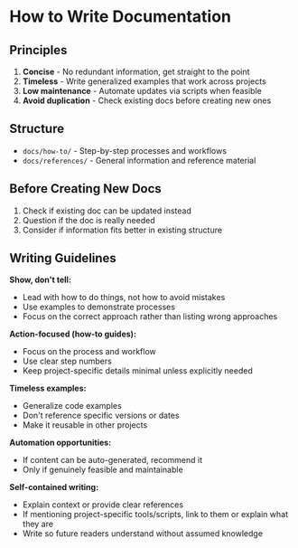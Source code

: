 # How to Write Documentation

## Principles

1. **Concise** - No redundant information, get straight to the point
2. **Timeless** - Write generalized examples that work across projects
3. **Low maintenance** - Automate updates via scripts when feasible
4. **Avoid duplication** - Check existing docs before creating new ones

## Structure
- `docs/how-to/` - Step-by-step processes and workflows
- `docs/references/` - General information and reference material

## Before Creating New Docs

1. Check if existing doc can be updated instead
2. Question if the doc is really needed
3. Consider if information fits better in existing structure

## Writing Guidelines

**Show, don't tell:**
- Lead with how to do things, not how to avoid mistakes
- Use examples to demonstrate processes
- Focus on the correct approach rather than listing wrong approaches

**Action-focused (how-to guides):**
- Focus on the process and workflow
- Use clear step numbers
- Keep project-specific details minimal unless explicitly needed

**Timeless examples:**
- Generalize code examples
- Don't reference specific versions or dates
- Make it reusable in other projects

**Automation opportunities:**
- If content can be auto-generated, recommend it
- Only if genuinely feasible and maintainable

**Self-contained writing:**
- Explain context or provide clear references
- If mentioning project-specific tools/scripts, link to them or explain what they are
- Write so future readers understand without assumed knowledge
